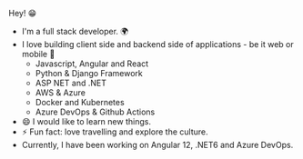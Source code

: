 Hey! 😁 
+ I'm a full stack developer. 🌍 
+ I love building client side and backend side of applications - be it web or mobile 🌟
    - Javascript, Angular and React
    - Python & Django Framework
    - ASP NET and .NET
    - AWS & Azure
    - Docker and Kubernetes
    - Azure DevOps & Github Actions
+ 😄 I would like to learn new things.
+ ⚡ Fun fact: love travelling and explore the culture.
+ Currently, I have been working on Angular 12, .NET6 and Azure DevOps.
